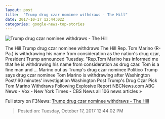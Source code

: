```yaml
---
layout: post
title:  "Trump drug czar nominee withdraws - The Hill"
date: 2017-10-17 12:44:02Z
categories: google-news-top-stories
---
```


![Trump drug czar nominee withdraws - The Hill](http://thehill.com/sites/default/files/trumpdonald_101317getty_2.jpg)

The Hill Trump drug czar nominee withdraws The Hill Rep. Tom Marino (R-Pa.) is withdrawing his name from consideration as the nation's drug czar, President Trump announced Tuesday. "Rep.Tom Marino has informed me that he is withdrawing his name from consideration as drug czar. Tom is a fine man and ... Marino out as Trump's drug czar nominee Politico Trump says drug czar nominee Tom Marino is withdrawing after Washington Post/'60 minutes' investigation Washington Post Trump's Drug Czar Pick Tom Marino Withdraws Following Explosive Report NBCNews.com ABC News - Vox - New York Times - CBS News all 106 news articles »


Full story on F3News: [Trump drug czar nominee withdraws - The Hill](http://www.f3nws.com/n/VbtyDJ)

> Posted on: Tuesday, October 17, 2017 12:44:02 PM
